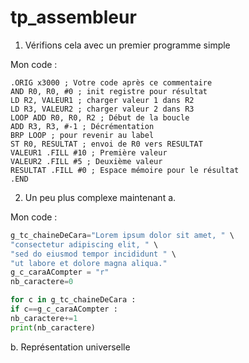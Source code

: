 # tp_assembleur


1.	Vérifions cela avec un premier programme simple

Mon code :
```assembly
.ORIG x3000 ; Votre code après ce commentaire
AND R0, R0, #0 ; init registre pour résultat
LD R2, VALEUR1 ; charger valeur 1 dans R2
LD R3, VALEUR2 ; charger valeur 2 dans R3
LOOP ADD R0, R0, R2 ; Début de la boucle
ADD R3, R3, #-1 ; Décrémentation
BRP LOOP ; pour revenir au label
ST R0, RESULTAT ; envoi de R0 vers RESULTAT
VALEUR1 .FILL #10 ; Première valeur
VALEUR2 .FILL #5 ; Deuxième valeur
RESULTAT .FILL #0 ; Espace mémoire pour le résultat
.END
```


2.	Un peu plus complexe maintenant
a.

Mon code :
```python
g_tc_chaineDeCara="Lorem ipsum dolor sit amet, " \
"consectetur adipiscing elit, " \
"sed do eiusmod tempor incididunt " \
"ut labore et dolore magna aliqua."
g_c_caraACompter = "r"
nb_caractere=0

for c in g_tc_chaineDeCara :
if c==g_c_caraACompter :
nb_caractere+=1
print(nb_caractere)
```


b.	Représentation universelle

